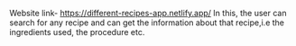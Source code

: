 Website link- https://different-recipes-app.netlify.app/
In this, the user can search for any recipe and can get the information about that recipe,i.e the ingredients used, the procedure etc.
